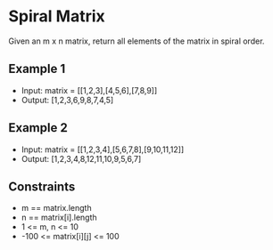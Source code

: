 # Spiral Matrix

Given an m x n matrix, return all elements of the matrix in spiral order.

## Example 1

- Input: matrix = [[1,2,3],[4,5,6],[7,8,9]]
- Output: [1,2,3,6,9,8,7,4,5]

## Example 2

- Input: matrix = [[1,2,3,4],[5,6,7,8],[9,10,11,12]]
- Output: [1,2,3,4,8,12,11,10,9,5,6,7]

## Constraints

- m == matrix.length
- n == matrix[i].length
- 1 <= m, n <= 10
- -100 <= matrix[i][j] <= 100
